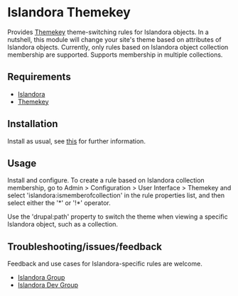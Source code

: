 # Islandora Themekey

Provides [Themekey](https://dupal.org/project/themekey) theme-switching rules for Islandora objects. In a nutshell, this module will change your site's theme based on attributes of Islandora objects. Currently, only rules based on Islandora object collection membership are supported. Supports membership in multiple collections.

## Requirements

* [Islandora](https://github.com/Islandora/islandora)
* [Themekey](https://dupal.org/project/themekey)

## Installation

Install as usual, see [this](https://drupal.org/documentation/install/modules-themes/modules-7) for further information.

## Usage

Install and configure. To create a rule based on Islandora collection membership, go to Admin > Configuration > User Interface > Themekey and select 'islandora:ismemberofcollection' in the rule properties list, and then select either the '\*' or '!\*' operator.

Use the 'drupal:path' property to switch the theme when viewing a specific Islandora object, such as a collection.

## Troubleshooting/issues/feedback

Feedback and use cases for Islandora-specific rules are welcome.

* [Islandora Group](https://groups.google.com/forum/?hl=en&fromgroups#!forum/islandora)
* [Islandora Dev Group](https://groups.google.com/forum/?hl=en&fromgroups#!forum/islandora-dev)

